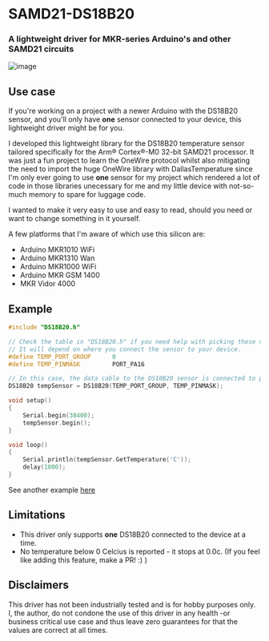 # SAMD21-DS18B20

### A lightweight driver for MKR-series Arduino's and other SAMD21 circuits
![image](https://user-images.githubusercontent.com/36161882/152974959-75739593-c6b8-4f46-b9b4-2f2302a2ecad.png)

## Use case
If you're working on a project with a newer Arduino with the DS18B20 sensor, and you'll only have **one** sensor connected to your device, this lightweight driver might be for you.

I developed this lightweight library for the DS18B20 temperature sensor tailored specifically for the Arm® Cortex®-M0 32-bit SAMD21 processor.
It was just a fun project to learn the OneWire protocol whilst also mitigating the need to import the huge OneWire library with DallasTemperature since I'm only ever going to use **one** sensor for my project which rendered a lot of code in those libraries unecessary for me and my little device with not-so-much memory to spare for luggage code.

I wanted to make it very easy to use and easy to read, should you need or want to change something in it yourself.

A few platforms that I'm aware of which use this silicon are:

* Arduino MKR1010 WiFi 
* Arduino MKR1310 Wan
* Arduino MKR1000 WiFi
* Arduino MKR GSM 1400
* MKR Vidor 4000

## Example

```c++
#include "DS18B20.h"

// Check the table in "DS18B20.h" if you need help with picking these values. 
// It will depend on where you connect the sensor to your device.
#define TEMP_PORT_GROUP      0
#define TEMP_PINMASK         PORT_PA16

// In this case, the data cable to the DS18B20 sensor is connected to physical port 8 on an MKR1010.
DS18B20 tempSensor = DS18B20(TEMP_PORT_GROUP, TEMP_PINMASK);

void setup()
{
    Serial.begin(38400);
    tempSensor.begin();
}

void loop()
{
    Serial.println(tempSensor.GetTemperature('C'));
    delay(1000);
}
```
See another example [here](https://github.com/dotchetter/SAMD21-DS18B20/blob/main/examples/TestDS18B20.ino)


## Limitations
* This driver only supports **one** DS18B20 connected to the device at a time.
* No temperature below 0 Celcius is reported - it stops at 0.0c. (If you feel like adding this feature, make a PR! :)  )

## Disclaimers
This driver has not been industrially tested and is for hobby purposes only. I, the author, do not condone the use of this driver in any health -or business critical use case and thus leave zero guarantees for that the values are correct at all times.
